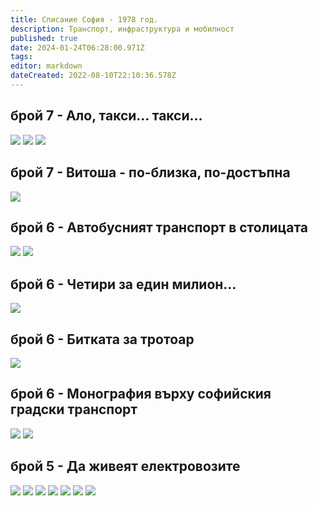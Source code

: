 ```yaml
---
title: Списание София - 1978 год.
description: Транспорт, инфраструктура и мобилност
published: true
date: 2024-01-24T06:28:00.971Z
tags: 
editor: markdown
dateCreated: 2022-08-10T22:10:36.578Z
---
```


## брой 7 - Ало, такси… такси…

<img src="http://46.10.181.183:1518/trinmo/literature/spisanie-sofia/sof_1978_kn_7_0010-1.jpg"/>
<img src="http://46.10.181.183:1518/trinmo/literature/spisanie-sofia/sof_1978_kn_7_0011-1.jpg"/>
<img src="http://46.10.181.183:1518/trinmo/literature/spisanie-sofia/sof_1978_kn_7_0012-1.jpg"/>

## брой 7 - Витоша - по-близка, по-достъпна

<img src="http://46.10.181.183:1518/trinmo/literature/spisanie-sofia/sof_1978_kn_7_0013-1.jpg"/>


## брой 6 - Автобусният транспорт в столицата
<img src="http://46.10.181.183:1518/trinmo/literature/spisanie-sofia/sof_1978_kn_6_0019-1.jpg"/>
<img src="http://46.10.181.183:1518/trinmo/literature/spisanie-sofia/sof_1978_kn_6_0020-1.jpg"/>

## брой 6 - Четири за един милион…
<img src="http://46.10.181.183:1518/trinmo/literature/spisanie-sofia/sof_1978_kn_6_0021-1.jpg"/>

## брой 6 - Битката за тротоар
<img src="http://46.10.181.183:1518/trinmo/literature/spisanie-sofia/sof_1978_kn_6_0022-1.jpg"/>

## брой 6 - Монография върху софийския градски транспорт
<img src="http://46.10.181.183:1518/trinmo/literature/spisanie-sofia/sof_1978_kn_6_0023-1.jpg"/>
<img src="http://46.10.181.183:1518/trinmo/literature/spisanie-sofia/sof_1978_kn_6_0024-1.jpg"/>

## брой 5 - Да живеят електровозите
<img src="http://46.10.181.183:1518/trinmo/literature/spisanie-sofia/sof_1978_kn_5_0005-1.jpg"/>
<img src="http://46.10.181.183:1518/trinmo/literature/spisanie-sofia/sof_1978_kn_5_0006-1.jpg"/>
<img src="http://46.10.181.183:1518/trinmo/literature/spisanie-sofia/sof_1978_kn_5_0007-1.jpg"/>
<img src="http://46.10.181.183:1518/trinmo/literature/spisanie-sofia/sof_1978_kn_5_0008-1.jpg"/>
<img src="http://46.10.181.183:1518/trinmo/literature/spisanie-sofia/sof_1978_kn_5_0009-1.jpg"/>
<img src="http://46.10.181.183:1518/trinmo/literature/spisanie-sofia/sof_1978_kn_5_0010-1.jpg"/>
<img src="http://46.10.181.183:1518/trinmo/literature/spisanie-sofia/sof_1978_kn_5_0011-1.jpg"/>